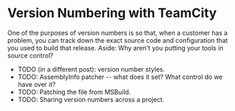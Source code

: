 Version Numbering with TeamCity
=

One of the purposes of version numbers is so that, when a customer has a problem, you can track down the exact source code and configuration that you used to build that release. Aside: Why aren't you putting your tools in source control?

* TODO (in a different post): version number styles.
* TODO: AssemblyInfo patcher -- what does it set? What control do we have over it?
* TODO: Patching the file from MSBuild.
* TODO: Sharing version numbers across a project.
